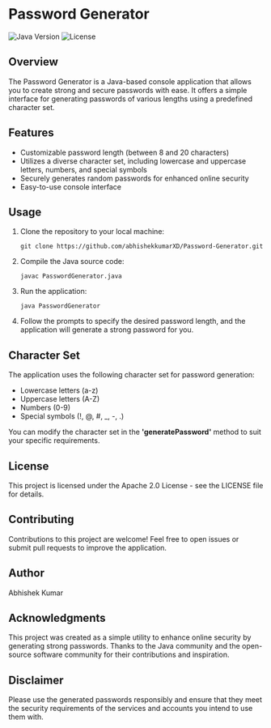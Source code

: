 # Password Generator

![Java Version](https://img.shields.io/badge/Java-8%2B-blue)
![License](https://img.shields.io/badge/License-Apache2.0-green)

## Overview

The Password Generator is a Java-based console application that allows you to create strong and secure passwords with ease. It offers a simple interface for generating passwords of various lengths using a predefined character set.

## Features

- Customizable password length (between 8 and 20 characters)
- Utilizes a diverse character set, including lowercase and uppercase letters, numbers, and special symbols
- Securely generates random passwords for enhanced online security
- Easy-to-use console interface

## Usage

1. Clone the repository to your local machine:

   ```
   git clone https://github.com/abhishekkumarXD/Password-Generator.git
   ```
2. Compile the Java source code:
   ```
   javac PasswordGenerator.java
   ```
3. Run the application:
   ```
   java PasswordGenerator
   ```  
4. Follow the prompts to specify the desired password length, and the application will generate a strong password for you.

## Character Set
The application uses the following character set for password generation:

* Lowercase letters (a-z)
* Uppercase letters (A-Z)
* Numbers (0-9)
* Special symbols (!, @, #, _, -, .)

You can modify the character set in the **'generatePassword'** method to suit your specific requirements.

## License
This project is licensed under the Apache 2.0 License - see the LICENSE file for details.

## Contributing
Contributions to this project are welcome! Feel free to open issues or submit pull requests to improve the application.

## Author
Abhishek Kumar

## Acknowledgments
This project was created as a simple utility to enhance online security by generating strong passwords. Thanks to the Java community and the open-source software community for their contributions and inspiration.

## Disclaimer
Please use the generated passwords responsibly and ensure that they meet the security requirements of the services and accounts you intend to use them with.
